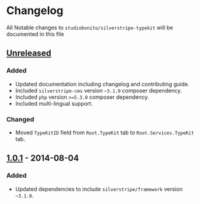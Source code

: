 # Changelog

All Notable changes to `studiobonito/silverstripe-typekit` will be documented in this file

## [Unreleased]
### Added
- Updated documentation including changelog and contributing guide.
- Included `silverstripe-cms` version `~3.1.0` composer dependency.
- Included `php` version `>=5.3.0` composer dependency.
- Included multi-lingual support.

### Changed
- Moved `TypeKitID` field from `Root.TypeKit` tab to `Root.Services.TypeKit` tab.

## [1.0.1] - 2014-08-04
### Added
- Updated dependencies to include `silverstripe/framework` version `~3.1.0`.

[Unreleased]: https://github.com/studiobonito/silverstripe-typekit/compare/1.0.1...HEAD
[1.0.1]: https://github.com/studiobonito/silverstripe-typekit/compare/1.0.0...1.0.1
